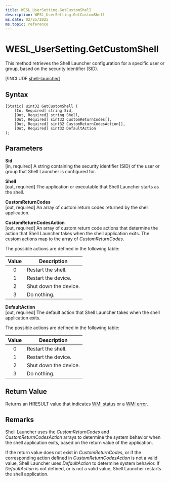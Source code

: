 ```yaml
---
title: WESL_UserSetting.GetCustomShell
description: WESL_UserSetting.GetCustomShell
ms.date: 02/25/2025
ms.topic: reference
---
```


# WESL_UserSetting.GetCustomShell

This method retrieves the Shell Launcher configuration for a specific user or group, based on the security identifier (SID).

[!INCLUDE [shell-launcher](../../../includes/licensing/shell-launcher.md)]

## Syntax

```mof
[Static] uint32 GetCustomShell (
    [In, Required] string Sid,
    [Out, Required] string Shell,
    [Out, Required] sint32 CustomReturnCodes[],
    [Out, Required] sint32 CustomReturnCodesAction[],
    [Out, Required] sint32 DefaultAction
);
```

## Parameters

**Sid**<br/>\[in, required\] A string containing the security identifier (SID) of the user or group that Shell Launcher is configured for.

**Shell**<br/>\[out, required\] The application or executable that Shell Launcher starts as the shell.

**CustomReturnCodes**<br/>\[out, required\] An array of custom return codes returned by the shell application.

**CustomReturnCodesAction**<br/>\[out, required\] An array of custom return code actions that determine the action that Shell Launcher takes when the shell application exits. The custom actions map to the array of *CustomReturnCodes*.

The possible actions are defined in the following table:

| Value | Description |
|:-----:|-------------|
| 0 | Restart the shell. |
| 1 | Restart the device. |
| 2 | Shut down the device. |
| 3 | Do nothing. |

**DefaultAction**<br/>\[out, required\] The default action that Shell Launcher takes when the shell application exits.

The possible actions are defined in the following table:

| Value  | Description |
|:------:|-------------|
| 0 | Restart the shell. |
| 1 | Restart the device. |
| 2 | Shut down the device. |
| 3 | Do nothing. |

## Return Value

Returns an HRESULT value that indicates [WMI status](/windows/win32/wmisdk/wmi-non-error-constants) or a [WMI error](/windows/win32/wmisdk/wmi-error-constants).

## Remarks

Shell Launcher uses the *CustomReturnCodes* and *CustomReturnCodesAction* arrays to determine the system behavior when the shell application exits, based on the return value of the application.

If the return value does not exist in *CustomReturnCodes*, or if the corresponding action defined in *CustomReturnCodesAction* is not a valid value, Shell Launcher uses *DefaultAction* to determine system behavior. If *DefaultAction* is not defined, or is not a valid value, Shell Launcher restarts the shell application.
